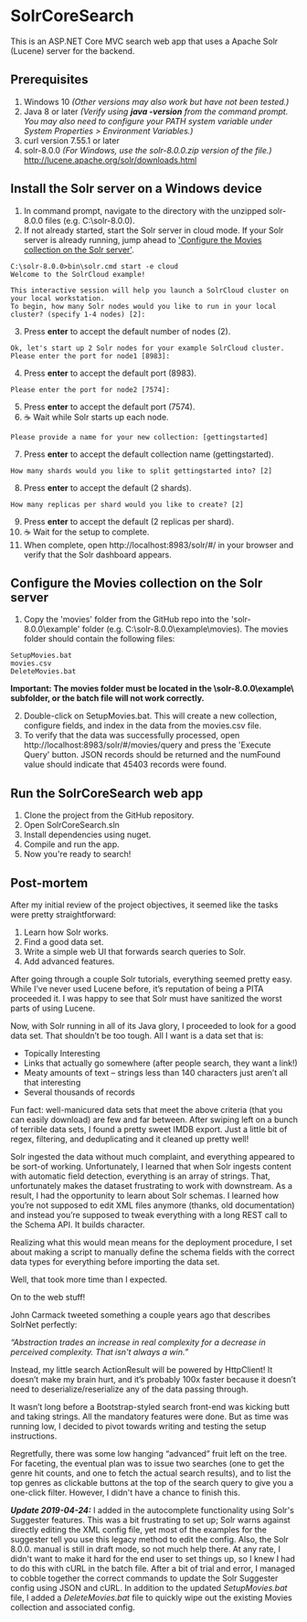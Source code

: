 # SolrCoreSearch
This is an ASP.NET Core MVC search web app that uses a Apache Solr (Lucene) server for the backend.

## Prerequisites

1. Windows 10 *(Other versions may also work but have not been tested.)*
2. Java 8 or later *(Verify using **java -version** from the command prompt. You may also need to configure your PATH system variable under System Properties > Environment Variables.)*         	
3. curl version 7.55.1 or later
4. solr-8.0.0 *(For Windows, use the solr-8.0.0.zip version of the file.)*
      http://lucene.apache.org/solr/downloads.html
     

## Install the Solr server on a Windows device

1. In command prompt, navigate to the directory with the unzipped solr-8.0.0 files (e.g. C:\solr-8.0.0). 
2. If not already started, start the Solr server in cloud mode. If your Solr server is already running, jump ahead to ['Configure the Movies collection on the Solr server'](#configure-the-movies-collection-on-the-solr-server).
~~~~
C:\solr-8.0.0>bin\solr.cmd start -e cloud  
Welcome to the SolrCloud example!

This interactive session will help you launch a SolrCloud cluster on your local workstation.
To begin, how many Solr nodes would you like to run in your local cluster? (specify 1-4 nodes) [2]:
~~~~
3. Press **enter** to accept the default number of nodes (2). 
~~~~
Ok, let's start up 2 Solr nodes for your example SolrCloud cluster.
Please enter the port for node1 [8983]:
~~~~
4. Press **enter** to accept the default port (8983).
~~~~
Please enter the port for node2 [7574]:
~~~~
5. Press **enter** to accept the default port (7574).
6. :coffee: Wait while Solr starts up each node.
~~~~
Please provide a name for your new collection: [gettingstarted]
~~~~
7. Press **enter** to accept the default collection name (gettingstarted).
~~~~
How many shards would you like to split gettingstarted into? [2]
~~~~
8. Press **enter** to accept the default (2 shards).
~~~~
How many replicas per shard would you like to create? [2]
~~~~
9. Press **enter** to accept the default (2 replicas per shard).
10. :coffee: Wait for the setup to complete. 
11. When complete, open http://localhost:8983/solr/#/ in your browser and verify that the Solr dashboard appears.

## Configure the Movies collection on the Solr server

1. Copy the 'movies' folder from the GitHub repo into the 'solr-8.0.0\example\' folder (e.g. C:\solr-8.0.0\example\movies). The movies folder should contain the following files:
~~~~
SetupMovies.bat
movies.csv
DeleteMovies.bat
~~~~
**Important: The movies folder must be located in the \solr-8.0.0\example\ subfolder, or the batch file will not work correctly.**

2. Double-click on SetupMovies.bat. This will create a new collection, configure fields, and index in the data from the movies.csv file.
3. To verify that the data was successfully processed, open http://localhost:8983/solr/#/movies/query and press the 'Execute Query' button. JSON records should be returned and the numFound value should indicate that 45403 records were found.

## Run the SolrCoreSearch web app

1. Clone the project from the GitHub repository. 
2. Open SolrCoreSearch.sln
3. Install dependencies using nuget. 
4. Compile and run the app.
5. Now you're ready to search!

## Post-mortem

After my initial review of the project objectives, it seemed like the tasks were pretty straightforward:

1. Learn how Solr works.
2. Find a good data set.
3. Write a simple web UI that forwards search queries to Solr.
4. Add advanced features.

After going through a couple Solr tutorials, everything seemed pretty easy.  While I’ve never used Lucene before, it’s reputation of being a PITA proceeded it.  I was happy to see that Solr must have sanitized the worst parts of using Lucene.

Now, with Solr running in all of its Java glory, I proceeded to look for a good data set.  That shouldn’t be too tough.  All I want is a data set that is:

* Topically Interesting
* Links that actually go somewhere (after people search, they want a link!)
* Meaty amounts of text – strings less than 140 characters just aren’t all that interesting
* Several thousands of records

Fun fact: well-manicured data sets that meet the above criteria (that you can easily download) are few and far between. After swiping left on a bunch of terrible data sets, I found a pretty sweet IMDB export.  Just a little bit of regex, filtering, and deduplicating and it cleaned up pretty well! 

Solr ingested the data without much complaint, and everything appeared to be sort-of working.  Unfortunately, I learned that when Solr ingests content with automatic field detection, everything is an array of strings.  That, unfortunately makes the dataset frustrating to work with downstream.  As a result, I had the opportunity to learn about Solr schemas.  I learned how you’re not supposed to edit XML files anymore (thanks, old documentation) and instead you’re supposed to tweak everything with a long REST call to the Schema API.  It builds character.

Realizing what this would mean means for the deployment procedure, I set about making a script to manually define the schema fields with the correct data types for everything before importing the data set.

Well, that took more time than I expected. 

On to the web stuff!

John Carmack tweeted something a couple years ago that describes SolrNet perfectly:

*“Abstraction trades an increase in real complexity for a decrease in perceived complexity. That isn't always a win.”*

Instead, my little search ActionResult will be powered by HttpClient!  It doesn’t make my brain hurt, and it’s probably 100x faster because it doesn’t need to deserialize/reserialize any of the data passing through.

It wasn’t long before a Bootstrap-styled search front-end was kicking butt and taking strings.  All the mandatory features were done.  But as time was running low, I decided to pivot towards writing and testing the setup instructions.

Regretfully, there was some low hanging “advanced” fruit left on the tree. For faceting, the eventual plan was to issue two searches (one to get the genre hit counts, and one to fetch the actual search results), and to list the top genres as clickable buttons at the top of the search query to give you a one-click filter. However, I didn't have a chance to finish this.

***Update 2019-04-24:*** I added in the autocomplete functionality using Solr's Suggester features. This was a bit frustrating to set up; Solr warns against directly editing the XML config file, yet most of the examples for the suggester tell you use this legacy method to edit the config. Also, the Solr 8.0.0. manual is still in draft mode, so not much help there. At any rate, I didn't want to make it hard for the end user to set things up, so I knew I had to do this with cURL in the batch file. After a bit of trial and error, I managed to cobble together the correct commands to update the Solr Suggester config using JSON and cURL. In addition to the updated *SetupMovies.bat* file, I added a *DeleteMovies.bat* file to quickly wipe out the existing Movies collection and associated config. 









